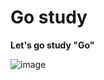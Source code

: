 # Go study

**Let's go study "Go"**

![image](https://t1.daumcdn.net/cfile/tistory/99AFF43E5C4D69DC33)
